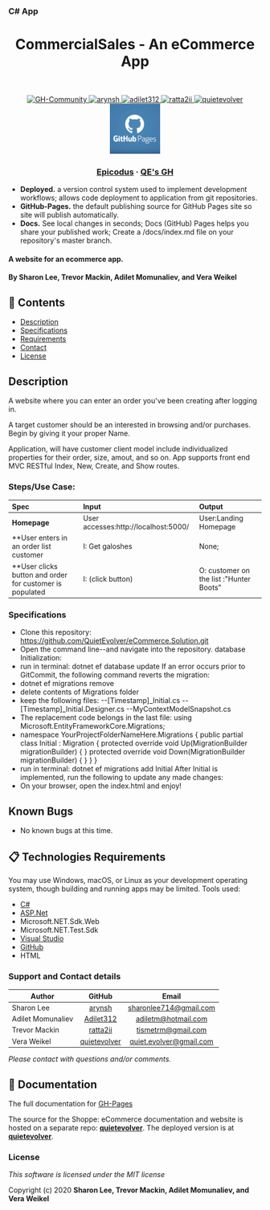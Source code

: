 ### C# App
<h1 align="center">CommercialSales - An eCommerce App
  <a href="https://github.com/QuietEvolver/eCommerce.Solution.git">     
  </a>
</h1>

<p align="center">
  <strong></strong><br>
</p>

<p align="center">

  <a href="https://github.blog/category/community/">
    <img src="https://github.blog/wp-content/uploads/2019/01/Community@2x.png" width=100px alt="GH-Community" />
  </a>
   <a href="https://github.com/arynsh/eCommerce.Solution.git">
    <img src="https://avatars1.githubusercontent.com/u/53847662?s=400&v=4" width=100px alt="arynsh" />
  </a>
  <a href="https://github.com/adilet312/eCommerce.Solution.git">
    <img src="https://avatars2.githubusercontent.com/u/55602501?s=460&v=4" width=100px alt="adilet312" />
  </a>
  <a href="https://github.com/ratta2ii/eCommerce.Solution.git">
    <img src="https://avatars1.githubusercontent.com/u/53847662?s=400&v=4" width=100px alt="ratta2ii" />
  </a>
  <a href="https://github.com/QuietEvolver/eCommerce.Solution.git">
    <img src="https://avatars0.githubusercontent.com/u/34698193?s=40&v=4" width=100px alt="quietevolver" />
  </a>
  <a href="https://github.blog/2016-08-22-publish-your-project-documentation-with-github-pages/">
    <img src="https://raw.githubusercontent.com/github/explore/80688e429a7d4ef2fca1e82350fe8e3517d3494d/collections/github-pages-examples/github-pages-examples.png" width=100px alt="gh-pages" />
  </a>
</p>

<h3 align="center">

  [Epicodus](https://www.epicodus.com/)
  <span> · </span>
  [QE's GH](https://github.com/QuietEvolver/eCommerce.Solution.git)

</h3>

- **Deployed.** a version control system used to implement development workflows; allows code deployment to application from git repositories.
- **GitHub-Pages.** the default publishing source for GitHub Pages site so site will publish automatically.
- **Docs.** See local changes in seconds; Docs (GitHub) Pages helps you share your published work; Create a /docs/index.md file on your repository's master branch.


#### A website for an ecommerce app.

#### By **Sharon Lee, Trevor Mackin, Adilet Momunaliev, and Vera Weikel**
## 🎉 Contents

- [Description](#-description)
- [Specifications](#-specifications)
- [Requirements](#-requirements)
- [Contact](#-contact)
- [License](#-license)

## Description
A website where you can enter an order you've been creating after logging in.

A target customer should be an interested in browsing and/or purchases. Begin by giving it your proper Name.

Application, will have customer client model include individualized properties for their order, size, amout, and so on. App supports front end MVC RESTful Index, New, Create, and Show routes.

### Steps/Use Case:
| Spec | Input | Output |
| :-------------     | :------------ | :------------- |
| **Homepage** | User accesses:http://localhost:5000/| User:Landing Homepage |
| **User enters in an order list customer | I: Get galoshes | None;|
| **User clicks button and order for customer is populated | I: (click button) | O: customer on the list :"Hunter Boots"|

### Specifications

- Clone this repository: https://github.com/QuietEvolver/eCommerce.Solution.git
-  Open the command line--and navigate into the repository.
database Initialization:
- run in terminal: dotnet ef database update If an error occurs prior to GitCommit, the following command reverts the migration:
- dotnet ef migrations remove
- delete contents of Migrations folder
- keep the following files:
--[Timestamp]_Initial.cs
--[Timestamp]_Initial.Designer.cs
--MyContextModelSnapshot.cs
- The replacement code belongs in the last file:
using Microsoft.EntityFrameworkCore.Migrations;
- namespace YourProjectFolderNameHere.Migrations { public partial class Initial : Migration { protected override void Up(MigrationBuilder migrationBuilder) { } protected override void Down(MigrationBuilder migrationBuilder) { } } }
- run in terminal: dotnet ef migrations add Initial After Initial is implemented, run the following to update any made changes:
-  On your browser, open the index.html and enjoy!

## Known Bugs
* No known bugs at this time.

## 📋 Technologies Requirements
 You may use Windows, macOS, or Linux as your development operating system, though building and running apps may be limited.
 Tools used:  
* [C#](https://docs.microsoft.com/en-us/dotnet/csharp/)
* [ASP.Net](https://dotnet.microsoft.com/apps/aspnet)
* Microsoft.NET.Sdk.Web
* Microsoft.NET.Test.Sdk
* [Visual Studio](https://www.visualstudiocommunity.com)
* [GitHub](https://www.github.com)
* HTML
 
### Support and Contact details
| Author | GitHub | Email |
|--------|:------:|:-----:|
| Sharon Lee| [arynsh](https://github.com/arynsh) |  [sharonlee714@gmail.com](mailto:sharonlee714@gmail.com) 
Adilet Momunaliev| [Adilet312](https://github.com/Adilet312) |  [adiletm@hotmail.com](mailto:adiletm@hotmail.com)
Trevor Mackin| [ratta2ii](https://github.com/Ratta2ii) |  [tismetrm@gmail.com](mailto:tismetrm@gmail.com)
Vera Weikel| [quietevolver](https://github.com/quietevolver) |  [quiet.evolver@gmail.com](mailto:quietevolver@gmail.com)

_Please contact with questions and/or comments._

## 📖 Documentation

The full documentation for [GH-Pages](https://github.blog/2016-08-22-publish-your-project-documentation-with-github-pages/)

The source for the Shoppe: eCommerce documentation and website is hosted on a separate repo: [**quietevolver**][repo-website]. The deployed version is at [**quietevolver**](https://quietevolver.github.io/eCommerce.Solution/).

[docs]: https://github.com/QuietEvolver/eCommerce.Solution.git
[repo-website]: https://github.com/QuietEvolver/eCommerce.Solution.git


### License

*This software is licensed under the MIT license*

Copyright (c) 2020 **Sharon Lee, Trevor Mackin, Adilet Momunaliev, and Vera Weikel** 